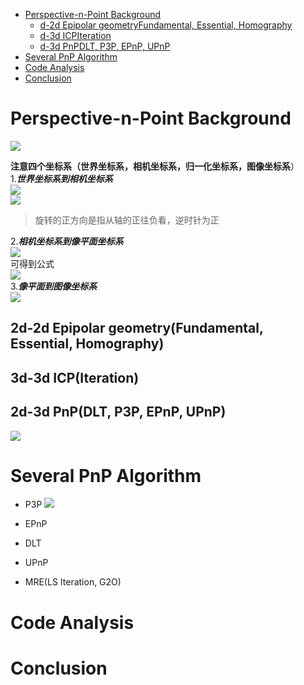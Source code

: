 <!-- TOC -->

- [Perspective-n-Point Background](#perspective-n-point-background)
    - [d-2d Epipolar geometryFundamental, Essential, Homography](#d-2d-epipolar-geometryfundamental-essential-homography)
    - [d-3d ICPIteration](#d-3d-icpiteration)
    - [d-3d PnPDLT, P3P, EPnP, UPnP](#d-3d-pnpdlt-p3p-epnp-upnp)
- [Several PnP Algorithm](#several-pnp-algorithm)
- [Code Analysis](#code-analysis)
- [Conclusion](#conclusion)

<!-- /TOC -->
# Perspective-n-Point Background

![](https://static01.imgkr.com/temp/8daf874c3a954dafb943af9a0211c564.png)

**注意四个坐标系（世界坐标系，相机坐标系，归一化坐标系，图像坐标系**）  
1.***世界坐标系到相机坐标系***  
![](https://static01.imgkr.com/temp/ceffaa0e944340639b44e53f11e32ca1.jpg)  
![](https://static01.imgkr.com/temp/422392e6f55c44ee8a39730a4996dd49.png)
> 旋转的正方向是指从轴的正往负看，逆时针为正   

2.***相机坐标系到像平面坐标系***     
![](https://static01.imgkr.com/temp/220a2ab43f184c8abb8e04d2d2cd52c1.png)  
可得到公式  
![](https://static01.imgkr.com/temp/63ec409eedab480b9deca079d2701642.png)  
3.***像平面到图像坐标系***    
![](https://static01.imgkr.com/temp/48bb4b8417f441b597a624f0e72161ca.png)  



## 2d-2d Epipolar geometry(Fundamental, Essential, Homography)

## 3d-3d ICP(Iteration)

## 2d-3d PnP(DLT, P3P, EPnP, UPnP)

![](https://static01.imgkr.com/temp/e108fe53f6ea4fd3ad32593c1747bd69.png)

# Several PnP Algorithm

- P3P
![](https://static01.imgkr.com/temp/0bf0595b90f24c1e9987cdf7753c0e9b.png)

- EPnP
- DLT
- UPnP
- MRE(LS Iteration, G2O)

# Code Analysis

# Conclusion
